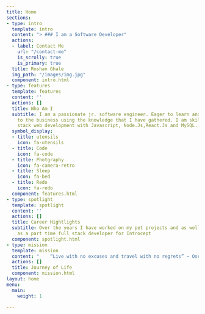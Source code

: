 ```yaml
---
title: Home
sections:
- type: intro
  template: intro
  content: "> ### I am a Software Developer"
  actions:
  - label: Contact Me
    url: "/contact-me"
    is_scrolly: true
    is_primary: true
  title: Roshan Ghale
  img_path: "/images/img.jpg"
  component: intro.html
- type: features
  template: features
  content: ''
  actions: []
  title: Who Am I
  subtitle: I am a passionate jr. software engineer. Eager to learn and add value
    to the business using the knowledge that I have gathered. I am skilled in full
    stack web development with Javascript, Node.Js,React.Js and MySQL.
  symbol_display:
  - title: utensils
    icon: fa-utensils
  - title: Code
    icon: fa-code
  - title: Photgraphy
    icon: fa-camera-retro
  - title: Sleep
    icon: fa-bed
  - title: Redo
    icon: fa-redo
  component: features.html
- type: spotlight
  template: spotlight
  content: ''
  actions: []
  title: Career Hightlights
  subtitle: Over the years I have worked on my pet projects and as well as worked
    as a part time full stack developer for Introcept
  component: spotlight.html
- type: mission
  template: mission
  content: "    “Live with no excuses and travel with no regrets” ~ Oscar Wilde."
  actions: []
  title: Journey of Life
  component: mission.html
layout: home
menu:
  main:
    weight: 1

---
```


